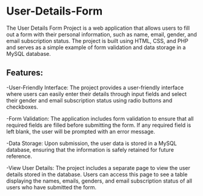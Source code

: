 # User-Details-Form
The User Details Form Project is a web application that allows users to fill out a form with their personal information, such as name, email, gender, and email subscription status. The project is built using HTML, CSS, and PHP and serves as a simple example of form validation and data storage in a MySQL database.

## Features:
-User-Friendly Interface: The project provides a user-friendly interface where users can easily enter their details through input fields and select their gender and email subscription status using radio buttons and checkboxes.

-Form Validation: The application includes form validation to ensure that all required fields are filled before submitting the form. If any required field is left blank, the user will be prompted with an error message.

-Data Storage: Upon submission, the user data is stored in a MySQL database, ensuring that the information is safely retained for future reference.

-View User Details: The project includes a separate page to view the user details stored in the database. Users can access this page to see a table displaying the names, emails, genders, and email subscription status of all users who have submitted the form.

